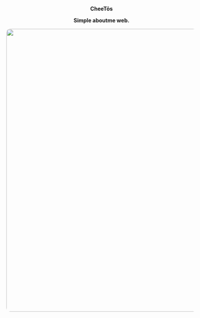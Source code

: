 <p align="center">
  <strong>CheeTōs</strong>
</p>

<p align="center">
  <strong>Simple aboutme web.</strong>
</p>


<div align="center">
  <img src="https://cdn.discordapp.com/attachments/1160964119453765703/1180567658526146571/gBWDSGY.png?ex=657de44f&is=656b6f4f&hm=916eeea6c869e1951ea8f40f763b987d56970c40bb1380fca37f1644d88d78df&" width="750"  style="margin: 2px solid white; border-radius: 10px;"/>
</div>
